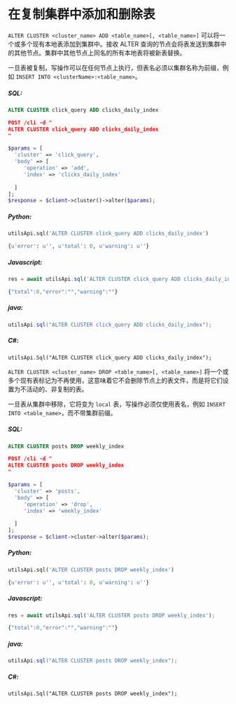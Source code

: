 # 在复制集群中添加和删除表 

<!-- example adding and removing a table from a replication cluster 1 -->

`ALTER CLUSTER <cluster_name> ADD <table_name>[, <table_name>]` 可以将一个或多个现有本地表添加到集群中。接收 ALTER 查询的节点会将表发送到集群中的其他节点。集群中其他节点上同名的所有本地表将被新表替换。

一旦表被复制，写操作可以在任何节点上执行，但表名必须以集群名称为前缀，例如 `INSERT INTO <clusterName>:<table_name>`。


<!-- intro -->
##### SQL:

<!-- request SQL -->

```sql
ALTER CLUSTER click_query ADD clicks_daily_index
```

<!-- request JSON -->

```json
POST /cli -d "
ALTER CLUSTER click_query ADD clicks_daily_index
"
```

<!-- request PHP -->

```php
$params = [
  'cluster' => 'click_query',
  'body' => [
     'operation' => 'add',
     'index' => 'clicks_daily_index'
      
  ]
];
$response = $client->cluster()->alter($params);        
```


<!-- intro -->
##### Python:

<!-- request Python -->

```python
utilsApi.sql('ALTER CLUSTER click_query ADD clicks_daily_index')
```

<!-- response Python -->
```python
{u'error': u'', u'total': 0, u'warning': u''}
```
<!-- intro -->
##### Javascript:

<!-- request javascript -->

```javascript
res = await utilsApi.sql('ALTER CLUSTER click_query ADD clicks_daily_index');
```

<!-- response javascript -->
```javascript
{"total":0,"error":"","warning":""}
```

<!-- intro -->
##### java:

<!-- request Java -->

```java
utilsApi.sql("ALTER CLUSTER click_query ADD clicks_daily_index");
```

<!-- intro -->
##### C#:

<!-- request C# -->

```clike
utilsApi.Sql("ALTER CLUSTER click_query ADD clicks_daily_index");
```

<!-- end -->

<!-- example adding and removing a table from a replication cluster 2 -->

`ALTER CLUSTER <cluster_name> DROP <table_name>[, <table_name>]` 将一个或多个现有表标记为不再使用，这意味着它不会删除节点上的表文件，而是将它们设置为不活动的、非复制的表。

一旦表从集群中移除，它将变为 `local` 表，写操作必须仅使用表名，例如 `INSERT INTO <table_name>`，而不带集群前缀。


<!-- intro -->
##### SQL:

<!-- request SQL -->

```sql
ALTER CLUSTER posts DROP weekly_index
```

<!-- request JSON -->

```json
POST /cli -d "
ALTER CLUSTER posts DROP weekly_index
"
```

<!-- request PHP -->

```php
$params = [
  'cluster' => 'posts',
  'body' => [
     'operation' => 'drop',
     'index' => 'weekly_index'
      
  ]
];
$response = $client->cluster->alter($params);
```
<!-- intro -->
##### Python:

<!-- request Python -->

```python
utilsApi.sql('ALTER CLUSTER posts DROP weekly_index')
```

<!-- response Python -->
```python
{u'error': u'', u'total': 0, u'warning': u''}
```
<!-- intro -->
##### Javascript:

<!-- request javascript -->

```javascript
res = await utilsApi.sql('ALTER CLUSTER posts DROP weekly_index');
```

<!-- response javascript -->
```javascript
{"total":0,"error":"","warning":""}
```

<!-- intro -->
##### java:

<!-- request Java -->

```java
utilsApi.sql("ALTER CLUSTER posts DROP weekly_index");
```

<!-- intro -->
##### C#:

<!-- request C# -->

```clike
utilsApi.Sql("ALTER CLUSTER posts DROP weekly_index");
```

<!-- end -->
<!-- proofread -->